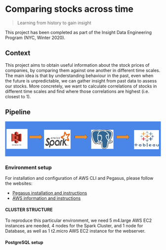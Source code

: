 # Comparing stocks across time 
> Learning from history to gain insight

This project has been completed as part of the Insight Data Engineering Program (NYC, Winter 2020). 

## Context

This project aims to obtain useful information about the stock prices of companies, by comparing them against one another in different time scales. The main idea is that by understanding behaviour in the past, even when the future is unpredictable, we can gather insight from past data to assess our stocks. More concretely, we want to calculate correlations of stocks in different time scales and find where those correlations are highest (i.e. closest to 1). 

## Pipeline 

![Pipeline](https://github.com/ffrancoj/time-series-stock-comparison/blob/develop/docs/pipeline.png)

### Environment setup

For installation and configuration of AWS CLI and Pegasus, please follow the websites:

* [Pegasus installation and instructions](https://github.com/InsightDataScience/pegasus)
* [AWS information and instructions](https://github.com/InsightDataScience/data-engineering-ecosystem/wiki/aws)

#### CLUSTER STRUCTURE

To reproduce this particular environment, we need 5 m4.large AWS EC2 instances are needed, 4 nodes for the Spark Cluster, and 1 node for Database, as well as 1 t2.micro AWS EC2 instance for the webserver. 

#### PostgreSQL setup






